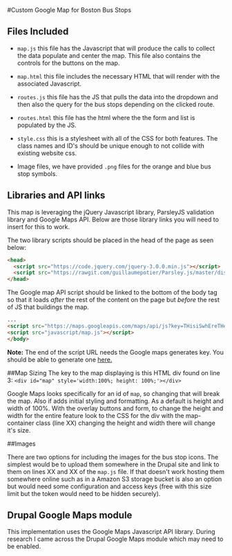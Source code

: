 #Custom Google Map for Boston Bus Stops

## Files Included
- `map.js` this file has the Javascript that will produce the calls to collect the data populate and center the map. This file also contains the controls for the buttons on the map.

- `map.html` this file includes the necessary HTML that will render with the associated Javascript.

- `routes.js` this file has the JS that pulls the data into the dropdown and then also the query for the bus stops depending on the clicked route.

- `routes.html` this file has the html where the the form and list is populated by the JS.

- `style.css` this is a stylesheet with all of the CSS for both features. The class names and ID's should be unique enough to not collide with existing website css.

- Image files, we have provided `.png` files for the orange and blue bus stop symbols.

## Libraries and API links
This map is leveraging the jQuery Javascript library, ParsleyJS validation library and Google Maps API. Below are those library links you will need to insert for this to work.

The two library scripts should be placed in the head of the page as seen below:

```html
<head>  
  <script src="https://code.jquery.com/jquery-3.0.0.min.js"></script>
  <script src="https://rawgit.com/guillaumepotier/Parsley.js/master/dist/parsley.js"></script>
</head>
```

The Google map API script should be linked to the bottom of the body tag so that it loads *after* the rest of the content on the page but *before* the rest of JS that buildings the map.

```html
...
<script src="https://maps.googleapis.com/maps/api/js?key=THisiSwhEreTHeGoOGleAPIkeyGoEs"></script>
<script src="javascript/map.js"></script>
</body>
```
**Note:** The end of the script URL needs the Google maps generates key. You should be able to generate one [here.](https://developers.google.com/maps/documentation/javascript/)

##Map Sizing
The key to the map displaying is this HTML div found on line 3:
`<div id="map" style='width:100%; height: 100%;'></div>`

Google Maps looks specifically for an id of `map`, so changing that will break the map. Also if adds initial styling and formatting. As a default is height and width of 100%. With the overlay buttons and form, to change the height and width for the entire feature look to the CSS for the div with the map-container class (line XX) changing the height and width there will change it's size.

##Images

There are two options for including the images for the bus stop icons. The simplest would be to upload them somewhere in the Drupal site and link to them on lines XX and XX of the `map.js` file. If that doesn't work hosting them somewhere online such as in a Amazon S3 storage bucket is also an option but would need some configuration and access keys (free with this size limit but the token would need to be hidden securely).

## Drupal Google Maps module
This implementation uses the Google Maps Javascript API library. During research I came across the Drupal Google Maps module which may need to be enabled.
